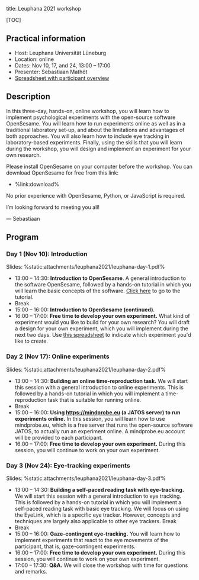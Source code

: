 title: Leuphana 2021 workshop


[TOC]


## Practical information

- Host: Leuphana Universität Lüneburg
- Location: online
- Dates: Nov 10, 17, and 24, 13:00 – 17:00
- Presenter: Sebastiaan Mathôt
- [Spreadsheet with participant overview](https://docs.google.com/spreadsheets/d/1QCUwNuHX5OkadF4kWj0xp9Aj9NDM7WxWJ0q6NBlUWhI/edit?usp=sharing)


## Description

In this three-day, hands-on, online workshop, you will learn how to implement psychological experiments with the open-source software OpenSesame. You will learn how to run experiments online as well as in a traditional laboratory set-up, and about the limitations and advantages of both approaches. You will also learn how to include eye tracking in laboratory-based experiments. Finally, using the skills that you will learn during the workshop, you will design and implement an experiment for your own research.

Please install OpenSesame on your computer before the workshop. You can download OpenSesame for free from this link:

- %link:download%

No prior experience with OpenSesame, Python, or JavaScript is required.

I’m looking forward to meeting you all!

— Sebastiaan


## Program 


### Day 1 (Nov 10): Introduction

Slides: %static:attachments/leuphana2021/leuphana-day-1.pdf%

- 13:00 – 14:30: __Introduction to OpenSesame__. A general introduction to the software OpenSesame, followed by a hands-on tutorial in which you will learn the basic concepts of the software. [Click here](%url:/tutorials/capybara%) to go to the tutorial.
- Break
- 15:00 – 16:00: __Introduction to OpenSesame (continued)__.
- 16:00 – 17:00: __Free time to develop your own experiment.__ What kind of experiment would you like to build for your own research? You will draft a design for your own experiment, which you will implement during the next two days. Use [this spreadsheet](https://docs.google.com/spreadsheets/d/1QCUwNuHX5OkadF4kWj0xp9Aj9NDM7WxWJ0q6NBlUWhI/edit?usp=sharing) to indicate which experiment you'd like to create.


### Day 2 (Nov 17): Online experiments

Slides: %static:attachments/leuphana2021/leuphana-day-2.pdf%

- 13:00 – 14:30: __Building an online time-reproduction task.__ We will start this session with a general introduction to online experiments. This is followed by a hands-on tutorial in which you will implement a time-reproduction task that is suitable for running online.
- Break
- 15:00 – 16:00: __Using <https://mindprobe.eu> (a JATOS server) to run experiments online.__ In this session, you will learn how to use mindprobe.eu, which is a free server that runs the open-source software JATOS, to actually run an experiment online. A mindprobe.eu account will be provided to each participant.
- 16:00 – 17:00: __Free time to develop your own experiment.__ During this session, you will continue to work on your own experiment.


### Day 3 (Nov 24): Eye-tracking experiments

Slides: %static:attachments/leuphana2021/leuphana-day-3.pdf%

- 13:00 – 14:30: __Building a self-paced reading task with eye-tracking.__ We will start this session with a general introduction to eye tracking. This is followed by a hands-on tutorial in which you will implement a self-paced reading task with basic eye tracking. We will focus on using the EyeLink, which is a specific eye tracker. However, concepts and techniques are largely also applicable to other eye trackers.
Break
- Break
- 15:00 – 16:00: __Gaze-contingent eye-tracking.__ You will learn how to implement experiments that react to the eye movements of the participant, that is, gaze-contingent experiments.
- 16:00 – 17:00: __Free time to develop your own experiment.__ During this session, you will continue to work on your own experiment.
- 17:00 – 17:30: __Q&A.__ We will close the workshop with time for questions and remarks.
